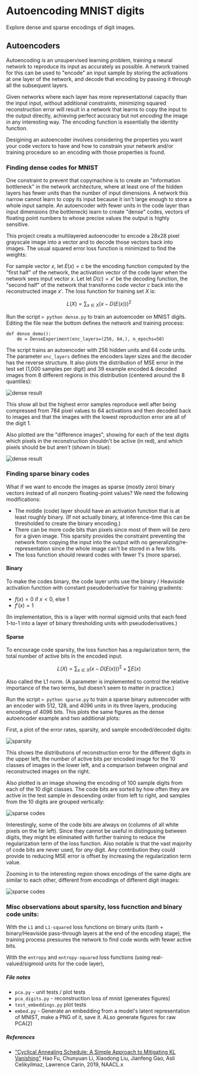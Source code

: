# Autoencoding MNIST digits

Explore dense and sparse encodings of digit images.

## Autoencoders

Autoencoding is an unsupervised learning problem, training a neural network to reproduce its input as accurately as possible.  A network trained for this can be used to "encode" an input sample by storing the activations at one layer of the network, and decode that encoding by passing it through all the subsequent layers.  

Given networks where each layer has more representational capacity than the input input, without additional constraints, minimizing squared reconstruction error will result in a network that learns to copy the input to the output directly, achieving perfect accuracy but not *encoding* the image in any interesting way.  The encoding function is essentially the identity function.

Desigining an autoencoder involves considering the properties you want your code vectors to have and how to constrain your network and/or training procedure so an encoding with those properties is found.

### Finding dense codes for MNIST

One constraint to prevent that copymachine is to create an "information bottleneck" in the network architecture, where at least one of the hidden layers has fewer units than the number of input dimensions.  A network this narrow cannot learn to copy its input because it isn't large enough to store a whole input sample. An autoencoder with fewer units in the code layer than input dimensions (the bottleneck) learn to create "dense" codes, vectors of floating point numbers to whose precise values the output is highly sensitive.  

This project creats a multilayered autoencoder to encode a 28x28 pixel grayscale image into a vector and to decode those vectors back into images.  The usual squared error loss function is minimized to find the weights:

For sample vector $x$, let $E(x)=c$ be the encoding function computed by the "first half" of the network, the activation vector of the code layer when the network sees input vector $x$.  Let let $D(c) = x'$ be the decoding function, the "second half" of the network that transforms code vector $c$ back into the reconstructed image $x'$.  The loss function for training set $X$ is:

$$
L(X) = \sum_{x\in X} (x - D(E(x)))^2
$$

Run the script `> python dense.py` to train an autoencoder on MNIST digits.  Editing the file near the bottom defines the network and training process:

```
def dense_demo():
    de = DenseExperiment(enc_layers=(256, 64,), n_epochs=50)
```

The script trains an autoencoder with 256 hidden units and 64 code units. The parameter `enc_layers` defines the encoders layer sizes and the decoder has the reverse structure.  It also plots the distribution of MSE error in the test set (1,000 samples per digit) and 39 example encoded & decoded images from 8 different regions in this distribution (centered around the 8 quantiles):

![dense result](/assets/dense_64.png)

This show all but the highest error samples reproduce well after being compressed from 784 pixel values to 64 activations and then decoded back to images and that the images with the lowest reproduction error are all of the digit 1.

Also plotted are the "difference images", showing for each of the test digits which pixels in the reconstruction shouldn't be active (in red), and which pixels should be but aren't (shown in blue):

![dense result](/assets/dense_diffs.png)


### Finding sparse binary codes

What if we want to encode the images as sparse (mostly zero) binary vectors instead of all nonzero floating-point values?  We need the following modifications:
* The middle (code) layer should have an activation function that is at least roughly binary.  (If not actually binary, at inference-time this can be thresholded to create the binary encoding.)
* There can be more code bits than pixels since most of them will be zero for a given image.  This sparsity provides the constraint preventing the network from copying the input into the output with no generalizing/re-representation since the whole image can't be stored in a few bits.  
* The loss function should reward codes with fewer 1's (more sparse).

#### Binary
To make the codes binary, the code layer units use the binary / Heaviside activation function with constant pseudoderivative for training gradients:
* $f(x) = 0 \text{ if } x<0 \text{, else } 1$
* $f'(x) = 1$

(In implementation, this is a layer with normal sigmoid units that each feed 1-to-1 into a layer of binary thresholding units with pseudoderivatives.)

#### Sparse
To encourage code sparsity, the loss function has a regularization term, the total number of active bits in the encoded input. 

$$
L(X) = \sum_{x\in X} (x - D(E(x)))^2  + \sum E(x)
$$

Also called the L1 norm.  (A parameter is implemented to control the relative importance of the two terms, but doesn't seem to matter in practice.)

Run the script `> python sparse.py` to train a sparse binary autoencoder with an encoder with 512, 128, and 4096 units in its three layers, producing encodings of 4096 bits.  This plots the same figures as the dense autoencoder example and two additional plots:

First, a plot of the error rates, sparsity, and sample encoded/decoded digits:

![sparsity](/assets/sparse_binary_L1-reg.png)

This shows the distributions of reconstruction error for the different digits in the upper left, the number of active bits per encoded image for the 10 classes of images in the lower left, and a comparison between original and reconstructed images on the right. 

Also plotted is an image showing the encoding of 100 sample digits from each of the 10 digit classes. The code bits are sorted by how often they are active in the test sample in descending order from left to right, and samples from the 10 digits are grouped vertically:

![sparse codes](/assets/sparse_codes_full.png)

Interestingly, some of the code bits are always on (columns of all white pixels on the far left).  Since they cannot be useful in distingusing between digits, they might be eliminated with further training to reduce the regularization term of the loss function.  Also notable is that the vast majority of code bits are never used, for *any* digit.  Any contribution they could provide to reducing MSE error is offset by increasing the regularization term value.

Zooming in to the interesting region shows encodings of the same digits are similar to each other, different from encodings of different digit images:

![sparse codes](/assets/sparse_codes.png)


### Misc observations about sparsity, loss fucnction and binary code units:

With the `L1` and `L1-squared` loss functions on binary units (tanh + binary/Heaviside pass-through layers at the end of the encoding stage), the training process pressures the network to find code words with fewer active bits.

With the `entropy` and `entropy-squared` loss functions (using real-valued/sigmoid units for the code layer),  


##### File notes

* `pca.py` - unit tests / plot tests
* `pca_digits.py` - reconstruction loss of mnist (generates figures)
* `test_embeddings.py` plot tests
* `embed.py` - Generate an embedding from a model's latent representation of MNIST, make a PNG of it, save it.  ALso generate figures for raw PCA(2)


##### References

* ["Cyclical Annealing Schedule:  A Simple Approach to Mitigating KL Vanishing"](https://arxiv.org/pdf/1903.10145)  Hao Fu, Chunyuan Li, Xiaodong Liu, Jianfeng Gao, Asli Celikyilmaz, Lawrence Carin, 2019, NAACL.x